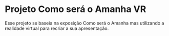 # Projeto Como será o Amanha VR
Esse projeto se baseia na exposição Como será o Amanha mas utilizando a realidade virtual para recriar a sua apresentação.

